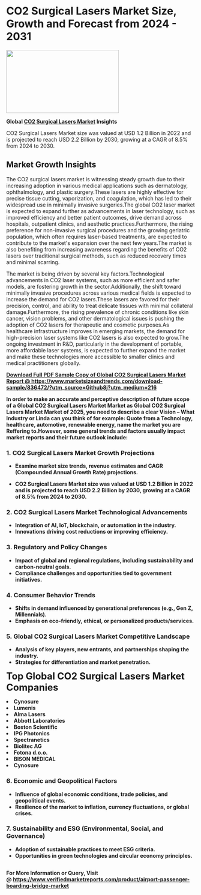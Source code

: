<H1>CO2 Surgical Lasers Market Size, Growth and Forecast from 2024 - 2031</H1><img class="aligncenter size-medium wp-image-584254" src="https://thirdeyenews.in/wp-content/uploads/2024/09/Global-Market-Research-300x168.jpeg" alt="" width="300" height="168" /><p><strong>Global&nbsp;<a href="https://www.marketsizeandtrends.com/download-sample/836472/?utm_source=Github8j?utm_medium=216">CO2 Surgical Lasers Market</a> Insights</strong></p><p>CO2 Surgical Lasers Market size was valued at USD 1.2 Billion in 2022 and is projected to reach USD 2.2 Billion by 2030, growing at a CAGR of 8.5% from 2024 to 2030.</p><p><h2>Market Growth Insights</h2> <p>The CO2 surgical lasers market is witnessing steady growth due to their increasing adoption in various medical applications such as dermatology, ophthalmology, and plastic surgery.These lasers are highly effective for precise tissue cutting, vaporization, and coagulation, which has led to their widespread use in minimally invasive surgeries.The global CO2 laser market is expected to expand further as advancements in laser technology, such as improved efficiency and better patient outcomes, drive demand across hospitals, outpatient clinics, and aesthetic practices.Furthermore, the rising preference for non-invasive surgical procedures and the growing geriatric population, which often requires laser-based treatments, are expected to contribute to the market's expansion over the next few years.The market is also benefiting from increasing awareness regarding the benefits of CO2 lasers over traditional surgical methods, such as reduced recovery times and minimal scarring.</p> <p><strong><a href="#"></a></strong></p> <p>The market is being driven by several key factors.Technological advancements in CO2 laser systems, such as more efficient and safer models, are fostering growth in the sector.Additionally, the shift toward minimally invasive procedures across various medical fields is expected to increase the demand for CO2 lasers.These lasers are favored for their precision, control, and ability to treat delicate tissues with minimal collateral damage.Furthermore, the rising prevalence of chronic conditions like skin cancer, vision problems, and other dermatological issues is pushing the adoption of CO2 lasers for therapeutic and cosmetic purposes.As healthcare infrastructure improves in emerging markets, the demand for high-precision laser systems like CO2 lasers is also expected to grow.The ongoing investment in R&D, particularly in the development of portable, more affordable laser systems, is expected to further expand the market and make these technologies more accessible to smaller clinics and medical practitioners globally.</p> <p><strong><a href="#"></p><p><span class=""><strong>Download Full PDF Sample Copy of Global CO2 Surgical Lasers Market Report</strong> @ <a href="https://www.marketsizeandtrends.com/download-sample/836472/?utm_source=Github8j?utm_medium=216" target="_blank">https://www.marketsizeandtrends.com/download-sample/836472/?utm_source=Github8j?utm_medium=216</a></span></p><p>In order to make an accurate and perceptive description of future scope of a Global&nbsp;CO2 Surgical Lasers Market Market as Global&nbsp;CO2 Surgical Lasers Market Market of 2025, you need to describe a clear Vision &ndash; What Industry or Linda can you think of for example: Quote from a Technology, healthcare, automotive, renewable energy, name the market you are Reffering to.However, some general trends and factors usually impact market reports and their future outlook include:</p><h3>1.&nbsp;<strong>CO2 Surgical Lasers Market Growth Projections</strong></h3><ul><li>Examine market size trends, revenue estimates and CAGR (Compounded Annual Growth Rate) projections.</li><li><p>CO2 Surgical Lasers Market size was valued at USD 1.2 Billion in 2022 and is projected to reach USD 2.2 Billion by 2030, growing at a CAGR of 8.5% from 2024 to 2030.</p></li></ul><h3>2.&nbsp;<strong>CO2 Surgical Lasers Market Technological Advancements</strong></h3><ul><li>Integration of AI, IoT, blockchain, or automation in the industry.</li><li>Innovations driving cost reductions or improving efficiency.</li></ul><h3>3.&nbsp;<strong>Regulatory and Policy Changes</strong></h3><ul><li>Impact of global and regional regulations, including sustainability and carbon-neutral goals.</li><li>Compliance challenges and opportunities tied to government initiatives.</li></ul><h3>4.&nbsp;<strong>Consumer Behavior Trends</strong></h3><ul><li>Shifts in demand influenced by generational preferences (e.g., Gen Z, Millennials).</li><li>Emphasis on eco-friendly, ethical, or personalized products/services.</li></ul><h3>5.&nbsp;<strong>Global CO2 Surgical Lasers Market Competitive Landscape</strong></h3><ul><li>Analysis of key players, new entrants, and partnerships shaping the industry.</li><li>Strategies for differentiation and market penetration.</li></ul><p data-pm-slice="1 1 []"><span style="color: inherit; font-family: inherit; font-size: 25px;">Top Global CO2 Surgical Lasers Market Companies</span></p><div class="" data-test-id=""><p><li>Cynosure</li><li> Lumenis</li><li> Alma Lasers</li><li> Abbott Laboratories</li><li> Boston Scientific</li><li> IPG Photonics</li><li> Spectranetics</li><li> Biolitec AG</li><li> Fotona d.o.o.</li><li> BISON MEDICAL</li><li> Cynosure</li></p></div><h3>6.&nbsp;<strong>Economic and Geopolitical Factors</strong></h3><ul><li>Influence of global economic conditions, trade policies, and geopolitical events.</li><li>Resilience of the market to inflation, currency fluctuations, or global crises.</li></ul><h3>7.&nbsp;<strong>Sustainability and ESG (Environmental, Social, and Governance)</strong></h3><ul><li>Adoption of sustainable practices to meet ESG criteria.</li><li>Opportunities in green technologies and circular economy principles.</li></ul><h2><strong style="font-size: 14px;">For More Information or Query, Visit @&nbsp;</strong><a style="background-color: #ffffff; font-size: 14px;" href="https://www.marketsizeandtrends.com/report/co2-surgical-lasers-market/" target="_blank">https://www.verifiedmarketreports.com/product/airport-passenger-boarding-bridge-market</a></h2>
